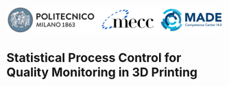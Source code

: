 <img src="Figs/Logo.png" alt="Logo" width="800">

# Statistical Process Control for Quality Monitoring in 3D Printing
